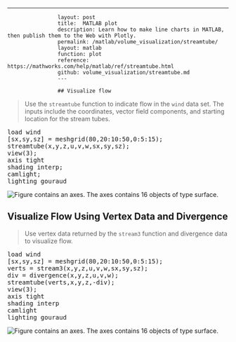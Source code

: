 ---
                    layout: post
                    title:  MATLAB plot
                    description: Learn how to make line charts in MATLAB, then publish them to the Web with Plotly.
                    permalink: /matlab/volume_visualization/streamtube/
                    layout: matlab
                    function: plot
                    reference: https://mathworks.com/help/matlab/ref/streamtube.html
                    github: volume_visualization/streamtube.md
                    ---

                    ## Visualize flow 









> Use the `streamtube` function to indicate flow in the `wind` data set. The inputs include the coordinates, vector field components, and starting location for the stream tubes. 

<pre class="mcode">load wind
[sx,sy,sz] = meshgrid(80,20:10:50,0:5:15);
streamtube(x,y,z,u,v,w,sx,sy,sz);
view(3);
axis tight
shading interp;
camlight; 
lighting gouraud</pre>

![Figure contains an axes. The axes contains 16 objects of type surface.](https://mathworks.com/help/examples/graphics/win64/StreamtubeVisualizeFlowExample_01.png)

## Visualize Flow Using Vertex Data and Divergence 









> Use vertex data returned by the `stream3` function and divergence data to visualize flow.

<pre class="mcode">load wind
[sx,sy,sz] = meshgrid(80,20:10:50,0:5:15);
verts = stream3(x,y,z,u,v,w,sx,sy,sz);
div = divergence(x,y,z,u,v,w);
streamtube(verts,x,y,z,-div);
view(3);
axis tight
shading interp
camlight 
lighting gouraud</pre>

![Figure contains an axes. The axes contains 16 objects of type surface.](https://mathworks.com/help/examples/graphics/win64/StreamtubeVertexDataAndDivergenceExample_01.png)

